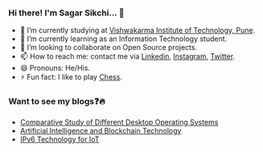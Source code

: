 ### Hi there! I'm Sagar Sikchi... 👋

<!--
**SagarSikchi/SagarSikchi** is a ✨ _special_ ✨ repository because its `README.md` (this file) appears on your GitHub profile.
Here are some ideas to get you started: -->
<!-- 
- 🤔 I’m looking for help with ... 
-->
- 🔭 I’m currently studying at [Vishwakarma Institute of Technology, Pune](http://www.vit.edu/).
- 🌱 I’m currently learning as an Information Technology student.
- 👯 I’m looking to collaborate on Open Source projects.
- 📫 How to reach me: contact me via [Linkedin](https://www.linkedin.com/in/sagar-sikchi/), [Instagram](https://www.instagram.com/sikchisagar/), [Twitter](https://twitter.com/sikchisagar).
- 😄 Pronouns: He/His.
- ⚡ Fun fact: I like to play [Chess](https://lichess.org/@/TowardsInfinity).

### Want to see my blogs❓🔥
- [Comparative Study of Different Desktop Operating Systems](https://sikchisagar9330.medium.com/comparative-study-of-different-desktop-operating-systems-1de58212c32d)
- [Artificial Intelligence and Blockchain Technology](https://sikchisagar9330.medium.com/artificial-intelligence-and-blockchain-technology-6750c2f5cfbc)
- [IPv6 Technology for IoT](https://sikchisagar9330.medium.com/ipv6-technology-for-iot-237e4ccdd7fa)
